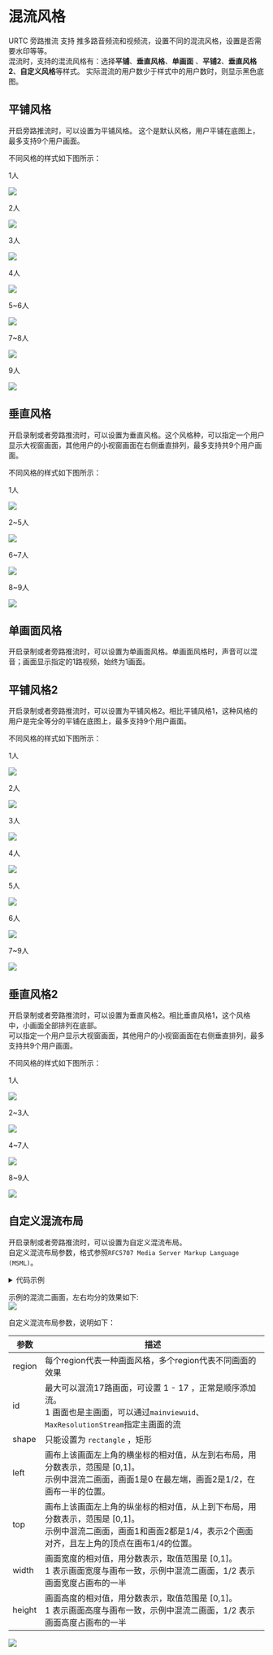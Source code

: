 # 混流风格

URTC 旁路推流 支持 推多路音频流和视频流，设置不同的混流风格，设置是否需要水印等等。     
混流时，支持的混流风格有：选择**平铺**、**垂直风格**、**单画面** 、**平铺2**、**垂直风格2**、**自定义风格**等样式。 实际混流的用户数少于样式中的用户数时，则显示黑色底图。  

## 平铺风格

开启旁路推流时，可以设置为平铺风格。 这个是默认风格，用户平铺在底图上，最多支持9个用户画面。  

不同风格的样式如下图所示：

1人  

![ ](/images/record/pingpu1.png)

2人  

![ ](/images/record/pingpu2New.png)

3人  

![ ](/images/record/pingpu3New.png)

4人  

![ ](/images/record/pingpu4.png)

5~6人  

![ ](/images/record/pingpu5And6.png)

7~8人  

![ ](/images/record/pingpu7And8.png)

9人  

![ ](/images/record/pingpu9.png)


## 垂直风格

开启录制或者旁路推流时，可以设置为垂直风格。这个风格种，可以指定一个用户显示大视窗画面，其他用户的小视窗画面在右侧垂直排列，最多支持共9个用户画面。  

不同风格的样式如下图所示：  

1人  

![ ](/images/record/pingpu1.png)

2~5人  

![ ](/images/record/chuizhi2.png)

6~7人 

![ ](/images/record/chuizhi7.png)

8~9人 

![ ](/images/record/chuizhi9.png)


## 单画面风格

开启录制或者旁路推流时，可以设置为单画面风格。单画面风格时，声音可以混音；画面显示指定的1路视频，始终为1画面。


## 平铺风格2

开启录制或者旁路推流时，可以设置为平铺风格2。相比平铺风格1，这种风格的用户是完全等分的平铺在底图上，最多支持9个用户画面。  

不同风格的样式如下图所示：  

1人  

![ ](/images/record/pingpu1.png)

2人  

![ ](/images/record/pingpu2New.png)

3人  

![ ](/images/record/pingpu_2_3.png)

4人  

![ ](/images/record/pingpu4.png)

5人  

![ ](/images/record/pingpu_2_5.png)

6人  

![ ](/images/record/pingpu_2_6.png)

7~9人  

![ ](/images/record/pingpu9.png)


## 垂直风格2

开启录制或者旁路推流时，可以设置为垂直风格2。相比垂直风格1，这个风格中，小画面全部排列在底部。    
可以指定一个用户显示大视窗画面，其他用户的小视窗画面在右侧垂直排列，最多支持共9个用户画面。  

不同风格的样式如下图所示：  

1人  

![ ](/images/record/pingpu1.png)

2~3人  

![ ](/images/record/chuizhi_2-2And3.png)

4~7人 

![ ](/images/record/chuizhi_2-4And7.png)

8~9人 

![ ](/images/record/chuizhi_2-8And9.png)


## 自定义混流布局

开启录制或者旁路推流时，可以设置为自定义混流布局。    
自定义混流布局参数，格式参照`RFC5707 Media Server Markup Language (MSML)`。    

<details>
	<summary>代码示例</summary>

```
"custom": [ 
                 {
                     "region": [
                         {
                             "id": "1",
                             "shape": "rectangle",
                             "area": {
                                 "left": "0",
                                 "top": "0",
                                 "width": "1",
                                 "height": "1"
                             }
                         }
                     ]
                 },
		//混流一画面，是全屏的效果
                 {
                     "region": [
                         {
                             "id": "1",
                             "shape": "rectangle",
                             "area": {
                                 "left": "0",
                                 "top": "1/4",
                                 "width": "1/2",
                                 "height": "1/2"
                             }
                         },
                         {
                             "id": "2",
                             "shape": "rectangle",
                             "area": {
                                 "left": "1/2",
                                 "top": "1/4",
                                 "width": "1/2",
                                 "height": "1/2"
                             }
                         }
                     ]
                 }
	    //混流二画面，是左右的均分效果
            ],

```

</details>
  


示例的混流二画面，左右均分的效果如下:    
![ ](/images/record/layout_custom_2.png)


自定义混流布局参数，说明如下：

|参数	|描述|
|-|-|
|region	| 每个region代表一种画面风格，多个region代表不同画面的效果 |
|id	| 最大可以混流17路画面，可设置 1 - 17 ，正常是顺序添加流。<br>1 画面也是主画面，可以通过`mainviewuid`、`MaxResolutionStream`指定主画面的流 |
|shape	| 只能设置为 `rectangle` ，矩形 |
|left	|画布上该画面左上角的横坐标的相对值，从左到右布局，用分数表示，范围是 [0,1]。<br>示例中混流二画面，画面1是0 在最左端，画面2是1/2，在画布一半的位置。 |
|top	|画布上该画面左上角的纵坐标的相对值，从上到下布局，用分数表示，范围是 [0,1]。<br>示例中混流二画面，画面1和画面2都是1/4，表示2个画面对齐，且左上角的顶点在画布1/4的位置。 |
|width	|画面宽度的相对值，用分数表示，取值范围是 [0,1]。<br>1 表示画面宽度与画布一致，示例中混流二画面，1/2 表示画面宽度占画布的一半 |
|height	|画面高度的相对值，用分数表示，取值范围是 [0,1]。<br>1 表示画面高度与画布一致，示例中混流二画面，1/2 表示画面高度占画布的一半 |

![ ](/images/record/layout_custom_define.png)







